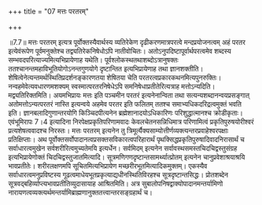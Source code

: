 +++
title = "07 मत्तः परतरम्"

+++
  
  
॥7.7॥ मत्तः परतरम् इत्यत्र पूर्वोक्तस्यैवार्थस्य व्यतिरेकेण
दृढीकरणमात्रपरत्वे मन्दप्रयोजनत्वम् अहं परतर इत्येवंरूपेण
पूर्वमनुक्तेश्च तद्व्यतिरेकनिषेधोऽपि नातीवोचितः।
अतोऽनुपदिष्टापूर्वार्थपरत्वमेव शब्दस्य सम्भवदपरित्याज्यमित्यभिप्रायेणाह
यथेति। पूर्वश्लोकस्थतथाशब्दोऽत्रानुषक्तः
ततश्चानन्तमहाविभूतियोगोऽनन्तगुणयोगे दृष्टान्तित इत्यभिप्रायेणाह तथा
ज्ञानशक्तीति। शेषित्वेनेत्यन्तमर्थस्थितिप्रदर्शनङ्कारणतया शेषितया चेति
परतरत्वप्रकारकथनमित्यपुनरुक्तिः। नन्वहमेवेत्यवधारणमशक्यम्
स्वस्मात्परतरनिषेधेऽपि समनिषेधाप्रतीतेरित्यत्राह मत्तोऽन्यदिति।
मद्व्यतिरिक्तमिति। अयमभिप्रायः मत्तः इति पञ्चमीन परतरं इत्यनेनान्विता
तथा सत्यन्यशब्दानन्वयप्रसङ्गात् अतोमत्तोऽन्यत्परतरं नास्ति इत्यन्वये
अहमेव परतर इति फलितम् ततश्च समाभ्यधिकदरिद्रत्वमुक्तं भवति
इति। ज्ञानबलादिगुणान्तरयोगि किञ्चिदपीत्यनेन ब्रह्मेशानादयोऽधिकारिणः
परिशुद्धात्मानश्च क्रोडीकृताः। एवंभूमिरापः 7।4 इत्यादिना
निरपेक्षप्रकृतिपरिणामवादः केवलचेतनसन्निधिमात्र परिणामित्वं
प्रकृतिपुरुषयोरीश्वरं प्रत्यशेषत्ववादश्च निरस्तः। मत्तः परतरम् इत्यनेन तु
त्रिमूर्त्यैक्यसाम्योत्तीर्णव्यक्त्यन्तरप्रवाहेश्वरपक्षाः
प्रतिक्षिप्ताः। अथ पूर्वोक्तसर्वोपादानत्वप्रसक्तसविकारत्वपरिहारार्थं
पृथक्सिद्धप्रकृतिपुरुषादिवादनिरासार्थं च सर्वाधारत्वमुखेन
सर्वशरीरित्वमुच्यतेमयि इत्यर्धेन। सर्वमिदम् इत्यनेन
सर्वावस्थसमस्तचिदचिद्वस्तुसंग्रह इत्यभिप्रायेणोक्तं
चिदचिद्वस्तुजातमित्यादि। सूत्रमणिगणदृष्टान्तसामर्थ्यात्प्रोतम् इत्यनेन
चानुप्रवेशाश्रयाश्रयि भावप्रतीतेः। शरीरलक्षणमपि सूचितमित्यभिप्रायेण
मच्छरीरभूतमित्यादिकमुक्तम्। एकस्यैव सर्वाधारत्वमनुप्रविष्टस्य
गूढत्वमाधेयभूतप्रकृत्याद्यधीनस्थितिविरहश्च सूत्रदृष्टान्तसिद्धः।
प्रोतशब्देन सूत्रवद्बहिर्व्याप्त्यभावप्रतीतिव्युदासायाह आश्रितमिति। अत्र
सुबालोपनिषद्वाक्योपादानमन्तर्यामिणो
नारायणत्वव्यक्त्यर्थमन्तर्यामिब्राह्मणानुक्ततत्त्वान्तरसङ्ग्रहार्थं च।  
  
